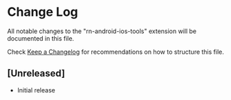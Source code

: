 # Change Log

All notable changes to the "rn-android-ios-tools" extension will be documented in this file.

Check [Keep a Changelog](http://keepachangelog.com/) for recommendations on how to structure this file.

## [Unreleased]

- Initial release